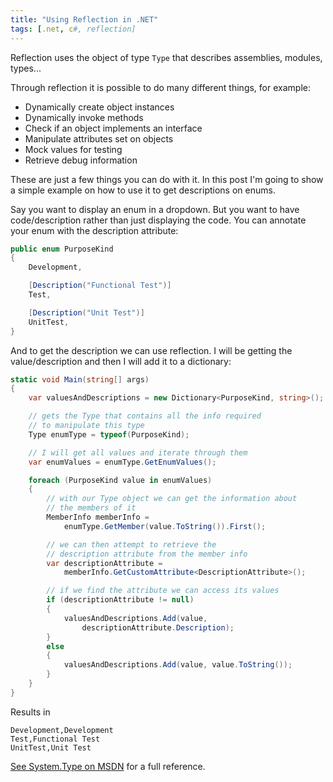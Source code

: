 ```yaml
---
title: "Using Reflection in .NET"
tags: [.net, c#, reflection]
---
```


Reflection uses the object of type `Type` that describes assemblies, modules, types...

Through reflection it is possible to do many different things, for example:
<ul>
<li>Dynamically create object instances</li>
<li>Dynamically invoke methods</li>
<li>Check if an object implements an interface</li>
<li>Manipulate attributes set on objects</li>
<li>Mock values for testing</li>
<li>Retrieve debug information</li>
</ul>

These are just a few things you can do with it. In this post I'm going to show a simple example on how to use it to get descriptions on enums.
<!--more-->

Say you want to display an enum in a dropdown. But you want to have code/description rather than just displaying the code. You can annotate your enum with the description attribute:

```csharp
public enum PurposeKind
{
    Development,

    [Description("Functional Test")]
    Test,

    [Description("Unit Test")]
    UnitTest,
}
```

And to get the description we can use reflection. I will be getting the value/description and then I will add it to a dictionary:

```csharp
static void Main(string[] args)
{
    var valuesAndDescriptions = new Dictionary<PurposeKind, string>();

    // gets the Type that contains all the info required
    // to manipulate this type
    Type enumType = typeof(PurposeKind);

    // I will get all values and iterate through them
    var enumValues = enumType.GetEnumValues();

    foreach (PurposeKind value in enumValues)
    {
        // with our Type object we can get the information about
        // the members of it
        MemberInfo memberInfo =
            enumType.GetMember(value.ToString()).First();

        // we can then attempt to retrieve the
        // description attribute from the member info
        var descriptionAttribute =
            memberInfo.GetCustomAttribute<DescriptionAttribute>();

        // if we find the attribute we can access its values
        if (descriptionAttribute != null)
        {
            valuesAndDescriptions.Add(value,
                descriptionAttribute.Description);
        }
        else
        {
            valuesAndDescriptions.Add(value, value.ToString());
        }
    }
}
```

Results in

```
Development,Development
Test,Functional Test
UnitTest,Unit Test
```

<a href="https://msdn.microsoft.com/en-us/library/system.type%28v=vs.110%29.aspx" target="_blank">See System.Type on MSDN</a> for a full reference.
